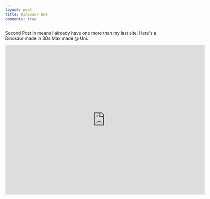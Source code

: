 ```yaml
---
layout: post
title: Dinosaur One
comments: true
---
```


Second Post in means I already have one more than my last site. Here's a Dinosaur made in 3Ds Max made @ Uni. 

<div class='embed-container'>
	<iframe width='640' height='480' src='https://sketchfab.com/models/1da3fa9e96ef4d59af94101dcd31ff98/embed' frameborder='0' allowfullscreen mozallowfullscreen='true' webkitallowfullscreen='true' onmousewheel=''></iframe>
</div>